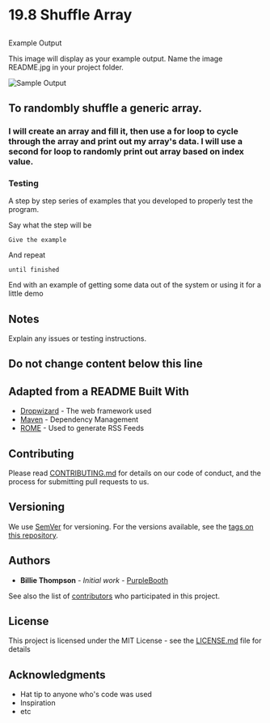 # 19.8 Shuffle Array

## 

Example Output

This image will display as your example output. Name the image README.jpg in your project folder.

![Sample Output](README.jpg)



## To randombly shuffle a generic array.



### I will create an array and fill it, then use a for loop to cycle through the array and print out my array's data. I will use a second for loop to randomly print out array based on index value.



### Testing

A step by step series of examples that you developed to properly test the program. 

Say what the step will be

```
Give the example
```

And repeat

```
until finished
```

End with an example of getting some data out of the system or using it for a little demo



## Notes

Explain any issues or testing instructions.



## Do not change content below this line

## Adapted from a README Built With

* [Dropwizard](http://www.dropwizard.io/1.0.2/docs/) - The web framework used
* [Maven](https://maven.apache.org/) - Dependency Management
* [ROME](https://rometools.github.io/rome/) - Used to generate RSS Feeds

## Contributing

Please read [CONTRIBUTING.md](https://gist.github.com/PurpleBooth/b24679402957c63ec426) for details on our code of conduct, and the process for submitting pull requests to us.

## Versioning

We use [SemVer](http://semver.org/) for versioning. For the versions available, see the [tags on this repository](https://github.com/your/project/tags). 

## Authors

* **Billie Thompson** - *Initial work* - [PurpleBooth](https://github.com/PurpleBooth)

See also the list of [contributors](https://github.com/your/project/contributors) who participated in this project.

## License

This project is licensed under the MIT License - see the [LICENSE.md](LICENSE.md) file for details

## Acknowledgments

* Hat tip to anyone who's code was used
* Inspiration
* etc
